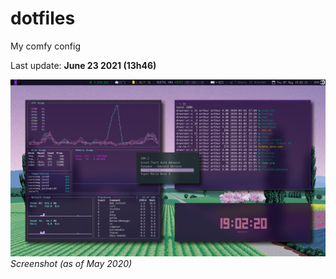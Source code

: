 # dotfiles
My comfy config

Last update: **June 23 2021 (13h46)**

![screenshot](https://github.com/arthurmassanes/dotfiles/blob/master/screenshots/sakura.png)
_Screenshot (as of May 2020)_
